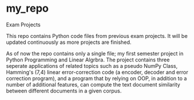 # my_repo
Exam Projects

This repo contains Python code files from previous exam projects. It will be updated continuously as more projects are finished. 

As of now the repo contains only a single file; my first semester project in Python Programming and Linear Algrbra. The project contains three seperate applications of related topics such as a pseudo NumPy Class, Hamming's (7,4) linear error-correction code (a encoder, decoder and error correction program), and a program that by relying on OOP, in addition to a number of additional features, can compute the text document similarity between different documents in a given corpus. 

